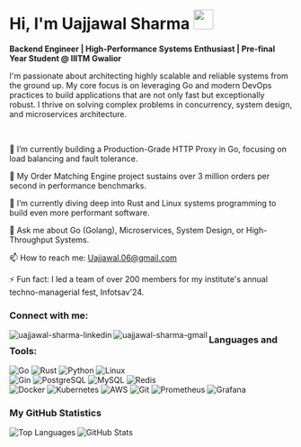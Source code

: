 <h1 align="left">Hi, I'm Uajjawal Sharma <img src="https://media.giphy.com/media/hvRJCLFzcasrR4ia7z/giphy.gif" width="35"></h1>

<p align="left">
<strong>Backend Engineer | High-Performance Systems Enthusiast | Pre-final Year Student @ IIITM Gwalior</strong>
</p>

<p align="left">
I'm passionate about architecting highly scalable and reliable systems from the ground up. My core focus is on leveraging Go and modern DevOps practices to build applications that are not only fast but exceptionally robust. I thrive on solving complex problems in concurrency, system design, and microservices architecture.
</p>

<br>

🔭 I’m currently building a Production-Grade HTTP Proxy in Go, focusing on load balancing and fault tolerance.    

🚀 My Order Matching Engine project sustains over 3 million orders per second in performance benchmarks.    

🌱 I’m currently diving deep into Rust and Linux systems programming to build even more performant software.

💬 Ask me about Go (Golang), Microservices, System Design, or High-Throughput Systems.

📫 How to reach me: Uajjawal.06@gmail.com

⚡ Fun fact: I led a team of over 200 members for my institute's annual techno-managerial fest, Infotsav'24.    

<h3 align="left">Connect with me:</h3>
<p align="left">
<a href="https://www.linkedin.com/in/Uajjawal/" target="blank"><img align="left" src="https://img.shields.io/badge/LinkedIn-0A66C2?style=for-the-badge&logo=linkedin&logoColor=white" alt="uajjawal-sharma-linkedin" /></a>
<a href="mailto:Uajjawal.06@gmail.com" target="blank"><img align="left" src="https://img.shields.io/badge/Gmail-D14836?style=for-the-badge&logo=gmail&logoColor=white" alt="uajjawal-sharma-gmail" /></a>
</p>

<h3 align="left">Languages and Tools:</h3>
<p align="left">
<img src="https://img.shields.io/badge/Go-00ADD8?style=for-the-badge&logo=go&logoColor=white" alt="Go"/>
<img src="https://img.shields.io/badge/Rust-000000?style=for-the-badge&logo=rust&logoColor=white" alt="Rust"/>
<img src="https://img.shields.io/badge/Python-3776AB?style=for-the-badge&logo=python&logoColor=white" alt="Python"/>
<img src="https://img.shields.io/badge/Linux-FCC624?style=for-the-badge&logo=linux&logoColor=black" alt="Linux"/>
<br>
<img src="https://img.shields.io/badge/Gin-008ECF?style=for-the-badge&logo=gin&logoColor=white" alt="Gin"/>
<img src="https://img.shields.io/badge/PostgreSQL-4169E1?style=for-the-badge&logo=postgresql&logoColor=white" alt="PostgreSQL"/>
<img src="https://img.shields.io/badge/MySQL-4479A1?style=for-the-badge&logo=mysql&logoColor=white" alt="MySQL"/>
<img src="https://img.shields.io/badge/Redis-DC382D?style=for-the-badge&logo=redis&logoColor=white" alt="Redis"/>
<br>
<img src="https://img.shields.io/badge/Docker-2496ED?style=for-the-badge&logo=docker&logoColor=white" alt="Docker"/>
<img src="https://img.shields.io/badge/Kubernetes-326CE5?style=for-the-badge&logo=kubernetes&logoColor=white" alt="Kubernetes"/>
<img src="https://img.shields.io/badge/Amazon_AWS-232F3E?style=for-the-badge&logo=amazonaws&logoColor=white" alt="AWS"/>
<img src="https://img.shields.io/badge/Git-F05032?style=for-the-badge&logo=git&logoColor=white" alt="Git"/>
<img src="https://img.shields.io/badge/Prometheus-E6522C?style=for-the-badge&logo=prometheus&logoColor=white" alt="Prometheus"/>
<img src="https://img.shields.io/badge/Grafana-F46800?style=for-the-badge&logo=grafana&logoColor=white" alt="Grafana"/>
</p>

<h3 align="left">My GitHub Statistics</h3>
<p align="left">
<img align="left" src="https://github-readme-stats.vercel.app/api/top-langs?username=Wolf-06&show_icons=true&locale=en&layout=compact&theme=tokyonight" alt="Top Languages" />
</p>
<p align="left">
<img align="left" src="https://github-readme-stats.vercel.app/api?username=Wolf-06&show_icons=true&locale=en&theme=tokyonight&count_private=true" alt="GitHub Stats" />
</p>
</p>
